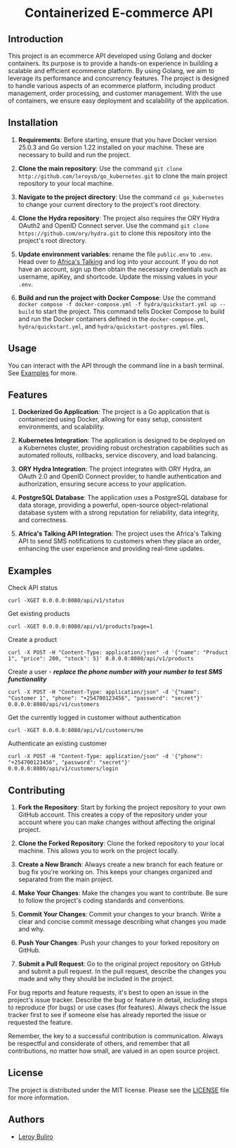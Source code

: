 <div align="center"><h1>Containerized E-commerce API</h1></div>

## Introduction
This project is an ecommerce API developed using Golang and docker containers. Its purpose is to provide a hands-on experience in building a scalable and efficient ecommerce platform. By using Golang, we aim to leverage its performance and concurrency features. The project is designed to handle various aspects of an ecommerce platform, including product management, order processing, and customer management. With the use of containers, we ensure easy deployment and scalability of the application.

## Installation
1. **Requirements**: Before starting, ensure that you have Docker version 25.0.3 and Go version 1.22 installed on your machine. These are necessary to build and run the project.

2. **Clone the main repository**: Use the command `git clone http://github.com/leroysb/go_kubernetes.git` to clone the main project repository to your local machine.

3. **Navigate to the project directory**: Use the command `cd go_kubernetes` to change your current directory to the project's root directory.

4. **Clone the Hydra repository**: The project also requires the ORY Hydra OAuth2 and OpenID Connect server. Use the command `git clone https://github.com/ory/hydra.git` to clone this repository into the project's root directory.

5. **Update environment variables**: rename the file `public.env` to `.env`. Head over to [Africa's Talking](https://developers.africastalking.com) and log into your account. If you do not have an account, sign up then obtain the necessary credentials such as username, apiKey, and shortcode. Update the missing values in your `.env`.

6. **Build and run the project with Docker Compose**: Use the command `docker compose -f docker-compose.yml -f hydra/quickstart.yml up --build` to start the project. This command tells Docker Compose to build and run the Docker containers defined in the `docker-compose.yml`, `hydra/quickstart.yml`, and `hydra/quickstart-postgres.yml` files.

## Usage
You can interact with the API through the command line in a bash terminal. See [Examples](#examples) for more.

## Features
1. **Dockerized Go Application**: The project is a Go application that is containerized using Docker, allowing for easy setup, consistent environments, and scalability.

2. **Kubernetes Integration**: The application is designed to be deployed on a Kubernetes cluster, providing robust orchestration capabilities such as automated rollouts, rollbacks, service discovery, and load balancing.

3. **ORY Hydra Integration**: The project integrates with ORY Hydra, an OAuth 2.0 and OpenID Connect provider, to handle authentication and authorization, ensuring secure access to your application.

4. **PostgreSQL Database**: The application uses a PostgreSQL database for data storage, providing a powerful, open-source object-relational database system with a strong reputation for reliability, data integrity, and correctness.

5. **Africa's Talking API Integration**: The project uses the Africa's Talking API to send SMS notifications to customers when they place an order, enhancing the user experience and providing real-time updates.

## Examples
Check API status
```
curl -XGET 0.0.0.0:8080/api/v1/status
```

Get existing products
```
curl -XGET 0.0.0.0:8080/api/v1/products?page=1
```

Create a product
```
curl -X POST -H "Content-Type: application/json" -d '{"name": "Product 1", "price": 200, "stock": 5}' 0.0.0.0:8080/api/v1/products
```

Create a user - ***replace the phone number with your number to test SMS functionality***
```
curl -X POST -H "Content-Type: application/json" -d '{"name": "Customer 1", "phone": "+254700123456", "password": "secret"}' 0.0.0.0:8080/api/v1/customers
```

Get the currently logged in customer without authentication
```
curl -XGET 0.0.0.0:8080/api/v1/customers/me
```

Authenticate an existing customer
```
curl -X POST -H "Content-Type: application/json" -d '{"phone": "+254700123456", "password": "secret"}' 0.0.0.0:8080/api/v1/customers/login
```

## Contributing
1. **Fork the Repository**: Start by forking the project repository to your own GitHub account. This creates a copy of the repository under your account where you can make changes without affecting the original project.

2. **Clone the Forked Repository**: Clone the forked repository to your local machine. This allows you to work on the project locally.

3. **Create a New Branch**: Always create a new branch for each feature or bug fix you're working on. This keeps your changes organized and separated from the main project.

4. **Make Your Changes**: Make the changes you want to contribute. Be sure to follow the project's coding standards and conventions.

5. **Commit Your Changes**: Commit your changes to your branch. Write a clear and concise commit message describing what changes you made and why.

6. **Push Your Changes**: Push your changes to your forked repository on GitHub.

7. **Submit a Pull Request**: Go to the original project repository on GitHub and submit a pull request. In the pull request, describe the changes you made and why they should be included in the project.

For bug reports and feature requests, it's best to open an issue in the project's issue tracker. Describe the bug or feature in detail, including steps to reproduce (for bugs) or use cases (for features). Always check the issue tracker first to see if someone else has already reported the issue or requested the feature.

Remember, the key to a successful contribution is communication. Always be respectful and considerate of others, and remember that all contributions, no matter how small, are valued in an open source project.

## License
The project is distributed under the MIT license. Please see the [LICENSE](./LICENSE) file for more information.

## Authors
- [Leroy Buliro](http://github.com/leroysb)
